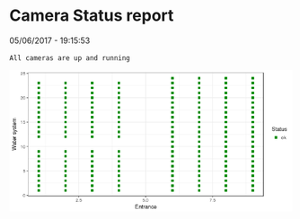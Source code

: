 Camera Status report
================
05/06/2017 - 19:15:53

    All cameras are up and running

![](camreport_files/figure-markdown_github/unnamed-chunk-2-1.png)
